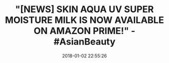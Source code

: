 ---
title: >-
  "[NEWS] SKIN AQUA UV SUPER MOISTURE MILK IS NOW AVAILABLE ON AMAZON PRIME!" -
  #AsianBeauty
name: ROHTO Skin Aqua Super Moisture Milk (SPF50 PA ++++) 40mL
date: '2018-01-02 22:55:26'
buy_now: >-
  https://www.amazon.com/ROHTO-Skin-Super-Moisture-SPF50/dp/B01MRBST6H?SubscriptionId=AKIAIA5RBQIWQVTCUEUQ&tag=coldcutdeals-20&linkCode=xm2&camp=2025&creative=165953&creativeASIN=B01MRBST6H
description_markdown: |+
  ROHTO Skin Aqua Super Moisture Milk (SPF50 PA ++++) 40mL

    - Super water proof sunscreen / SPF50+ PA++++ / For face and body /Moisturizing ingredients: Super hyaluronic acid, hyaluronic acid Na, amino acids, collagen / Allergy tested (Formulated to minimize the risk of allergy) / No fragrance, No color additives, mineral oil free / Contents:40ml / Made in Japan

tweet_id_str: '948326897653567488'
price: $10.06
you_save: ''
asin: B01MRBST6H
image: 'https://images-na.ssl-images-amazon.com/images/I/51jdVb9c7KL.jpg'

---